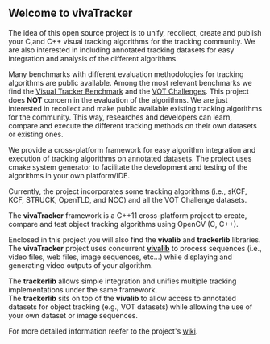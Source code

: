 ## Welcome to vivaTracker

The idea of this open source project is to unify, recollect, create and publish your C,and C++ visual tracking algorithms for the tracking community. 
We are also interested in including annotated tracking datasets for easy integration and analysis of the different algorithms. 

Many benchmarks with different evaluation methodologies for tracking algorithms are public available.
Among the most relevant benchmarks we find the [Visual Tracker Benchmark](https://sites.google.com/site/trackerbenchmark/benchmarks/v10) and the [VOT Challenges](http://www.votchallenge.net).
This project does **NOT** concern in the evaluation of the algorithms.
We are just interested in recollect and make public available existing tracking algorithms for the community.
This way, researches and developers can learn, compare and execute the different tracking methods on their own datasets or existing ones. 
 
We provide a cross-platform framework for easy algorithm integration and execution of tracking algorithms on annotated datasets. 
The project uses cmake system generator to facilitate the development and testing of the algorithms in your own platform/IDE.

Currently, the project incorporates some tracking algorithms (i.e., sKCF, KCF, STRUCK, OpenTLD, and NCC) and all the VOT Challenge datasets.

The **vivaTracker** framework is a C++11 cross-platform project to create, compare and test object tracking algorithms using OpenCV (C, C++). 

Enclosed in this project you will also find the **vivalib**  and **trackerlib** libraries.
The **vivaTracker** project uses concurrent [**vivalib**](https://github.com/asolis/vivaVideo/wiki) 
to process sequences (i.e., video files, web files, image sequences, etc...) while displaying and generating video outputs of your algorithm. 

The **trackerlib** allows simple integration and unifies multiple tracking implementations under the same framework.  
The **trackerlib** sits on top of the **vivalib** to allow access to annotated datasets for object tracking (e.g., VOT datasets) while allowing 
the use of your own dataset or image sequences. 
 
For more detailed information reefer to the project's  [wiki](https://github.com/asolis/vivaTracker/wiki).

